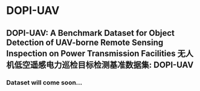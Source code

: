 # DOPI-UAV
## DOPI-UAV: A Benchmark Dataset for Object Detection of UAV-borne Remote Sensing Inspection on Power Transmission Facilities 无人机低空遥感电力巡检目标检测基准数据集: DOPI-UAV
### Dataset will come soon...
